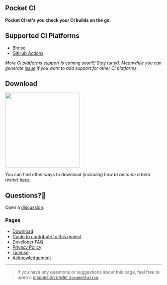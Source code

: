 ## Pocket CI

**Pocket CI let's you check your CI builds on the go.**

## Supported CI Platforms

- [Bitrise](https://www.bitrise.io)
- [GitHub Actions](https://github.com/features/actions)

_More CI platforms support is coming soon!!! Stay tuned. Meanwhile you can generate [issue](https://github.com/kevalpatel2106/pocket-ci/issues/new) if you want to add support for other CI platforms._

## Download

<a href="https://play.google.com/store/apps/details?id=com.kevalpatel2106.pocketci" target="_blank">
<img src="https://play.google.com/intl/en_gb/badges/static/images/badges/en_badge_web_generic.png" width=240 />
</a>

You can find other ways to download _(including how to become a beta tester)_ [here](./download.md).

## Questions?🤔

Open a [discussion](https://github.com/kevalpatel2106/pocket-ci/discussions/new?category=q-a).

### Pages

- [Download](./download.md)
- [Guide to contribute to this project](./contribute/index.md)
- [Developer FAQ](./dev_faq.md)
- [Privacy Policy](legal/privacy_policy.md)
- [License](legal/license.md)
- [Acknowledgement](acknowledgements.md)

----
> If you have any questions or suggestions about this page, feel free to open a [discussion under `documentation`](https://github.com/kevalpatel2106/pocket-ci/discussions/new?category=documentation).
